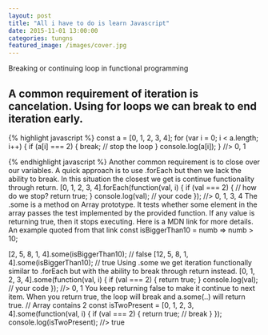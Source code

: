 ```yaml
---
layout: post
title: "All i have to do is learn Javascript"
date: 2015-11-01 13:00:00
categories: tungns
featured_image: /images/cover.jpg
---
```

Breaking or continuing loop in functional programming

## A common requirement of iteration is cancelation. Using for loops we can break to end iteration early.

{% highlight javascript %} 
const a = [0, 1, 2, 3, 4];
for (var i = 0; i < a.length; i++) {
  if (a[i] === 2) {
    break; // stop the loop
  }
  console.log(a[i]);
}
//> 0, 1

{% endhighlight javascript %} 
Another common requirement is to close over our variables.
A quick approach is to use .forEach but then we lack the ability to break. In this situation the closest we get is continue functionality through return.
[0, 1, 2, 3, 4].forEach(function(val, i) {
  if (val === 2) {
    // how do we stop?
    return true;
  }
  console.log(val); // your code
});
//> 0, 1, 3, 4
The .some is a method on Array prototype. It tests whether some element in the array passes the test implemented by the provided function. If any value is returning true, then it stops executing. Here is a MDN link for more details.
An example quoted from that link
const isBiggerThan10 = numb => numb > 10;

[2, 5, 8, 1, 4].some(isBiggerThan10);  // false
[12, 5, 8, 1, 4].some(isBiggerThan10); // true
Using .some we get iteration functionally similar to .forEach but with the ability to break through return instead.
[0, 1, 2, 3, 4].some(function(val, i) {
  if (val === 2) {
    return true;
  }
  console.log(val); // your code
});
//> 0, 1
You keep returning false to make it continue to next item. When you return true, the loop will break and a.some(..) will return true.
// Array contains 2
const isTwoPresent = [0, 1, 2, 3, 4].some(function(val, i) {
  if (val === 2) {
    return true; // break
  }
});
console.log(isTwoPresent);
//> true
